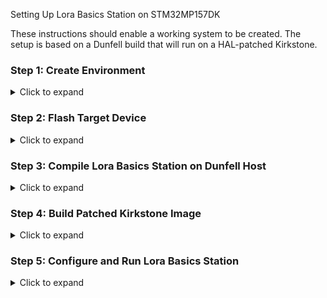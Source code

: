 Setting Up Lora Basics Station on STM32MP157DK

These instructions should enable a working system to be created. The setup is based on a Dunfell build that will run on a HAL-patched Kirkstone.
  
### Step 1: Create Environment 
<details> <summary>Click to expand</summary>
Follow the instructions to build a Yocto image at STM32MP1 Distribution Package:

```
mkdir openstlinux-5.10-dunfell-mp1-21-11-17
cd openstlinux-5.10-dunfell-mp1-21-11-17
repo init -u https://github.com/STMicroelectronics/oe-manifest.git -b refs/tags/openstlinux-5.10-dunfell-mp1-21-11-17
repo sync
DISTRO=openstlinux-weston MACHINE=stm32mp1 source layers/meta-st/scripts/envsetup.sh
```

Append build tools in ./build-openstlinuxweston-stm32mp1/conf/bblayers.conf:

```
EXTRA_IMAGE_FEATURES += " tools-sdk tools-debug debug-tweaks"
IMAGE_INSTALL:append = "git"
```

These tools are large; the default maximum filesystem size must be increased. Edit STM32MP_ROOTFS_MAXSIZE_NAND in ./layers/meta-st/meta-st-stm32mp/conf/machine/include/st-machine-common-stm32mp.inc replacing the set value with a larger number (>800000 ... 1232896?).

Now you can build:

```
bitbake st-image-weston
```
</details> 

### Step 2: Flash Target Device
<details> <summary>Click to expand</summary>
Follow the instructions at Flashing the built image:

```
STM32_Programmer_CLI -c port=usb1 -w flashlayout_st-image-weston/trusted/FlashLayout_sdcard_stm32mp157c-dk2-trusted.tsv
```
</details>

### Step 3: Compile Lora Basics Station on Dunfell Host
<details> <summary>Click to expand</summary>
SSH into root@stm32mp1.local (or by IP).

Obtain and compile basicstation:
```
git clone https://github.com/lorabasics/basicstation.git
cd basicstation
```

RAK5146 is CoreCell compliant. The build is based closely on the corecell platform example. Create a symlink for the STM32 platform to arm-ostl-linux-gnueabi-gcc:

```
ln -s /usr ~/toolchain-stm32
```

Edit ./setup.gmk echoing corecell setup for RAK5146 on STM32 platform:

```
ARCH.stm32 = arm-ostl-linux-gnueabi
CFG.stm32 = linux lgw1 no_leds sx1302
DEPS.stm32 = mbedtls lgw1302
CFLAGS.stm32.debug = -g O0
LIBS.stm32 = -llgw1302  ${MBEDLIBS} -lpthread -lrt
```

Duplicate the corecell patch:
```
cp ./deps/lgw1302/V2.1.0-corecell.patch ./deps/lgw1302/V2.1.0-stm32.patch
```

Edit line 239 of ./src/ral_lgw.c replacing: ***if( err != LGW_LBT_ISSUE ) {*** with:
```
if( err != 1) { //LGW_LBT_ISSUE ) {
```
Make Lora Basics Station:
```
make platform=stm32 variant=std
make platform=stm32 variant=debug
```

Copy ~/basicstation to a local filesystem.
</details>

### Step 4: Build Patched Kirkstone Image
<details> <summary>Click to expand</summary>
Create the build environment:

bash
Copy code
mkdir iotconnect-stm32mp17-kirkstone
cd iotconnect-stm32mp17-kirkstone
repo init -u https://github.com/STMicroelectronics/oe-manifest.git -b refs/tags/openstlinux-5.15-yocto-kirkstone-mp1-v23.07.26
repo sync
Get Makefile and Dockerfile:

```
wget https://raw.githubusercontent.com/avnet-iotconnect/iotc-lora-gateway-example/master/Makefile
wget https://raw.githubusercontent.com/avnet-iotconnect/iotc-lora-gateway-example/master/Dockerfile
```
Clone the necessary repository and initialize submodules:
```
git clone git@github.com:avnet-iotconnect/iotc-lora-gateway-example.git -b master ./layers/iotconnect-lora-demo
cd ./layers/iotconnect-lora-demo
git submodule update --init
cd -
```
Build the Docker environment:
```
make docker
```
Set up the environment:
```
DISTRO=openstlinux-weston MACHINE=stm32mp1 source layers/meta-st/scripts/envsetup.sh
```
Accept all EULAs
```
exit
make env
bitbake-layers add-layer ../layers/iotconnect-lora-demo/meta-st-stm32mpu-app-lorawan/
exit
```
Remove unnecessary layers and configurations:
```
rm -rf meta-iotconnect-lora-demo/
rm -rf recipes-framework recipes-st
```

Comment out all the IMAGE_INSTALL:append content in ./layers/iotconnect-lora-demo/meta-st-stm32mpu-app-lorawan/conf/layer.conf.

Now you can build:
```
make build
```

Flash the device:
```
STM32_Programmer_CLI -c port=usb1 -w flashlayout_st-image-weston/trusted/FlashLayout_sdcard_stm32mp157c-dk2-trusted.tsv
```
</details>

### Step 5: Configure and Run Lora Basics Station
<details> <summary>Click to expand</summary>
Return to the local folder where you stored the basicstation build and copy it to the target device:
```
scp -r ./basicstation root@stm32mp1.local:
```

SSH into the target device and set up the necessary scripts:
```
ssh root@stm32mp1.local
cd basicstation/projects/iotc/
cp ../../examples/corecell/start-station.sh ./
sed -i 's/corecell/stm32/g' start-station.sh
```
Create concentrator-reset.sh using libgpiod:
```
#!/bin/bash

gpioset gpiochip6 8=1
sleep 0.1
gpioset gpiochip6 8=0
sleep 0.1
gpioget gpiochip6 8
sleep 0.5
```

Create rinit.sh:
```
#!/bin/bash
./concentrator-reset.sh
```

Configure LNS:
```
mkdir lns-iotc
cd lns-iotc
cp ../../examples/corecell/lns-ttn/station.conf ./
```

Set pulse per second to true to mitigate clock drifts. Edit station.conf and add "pps": true in "SX1302_conf":{}.

Import certificates from IOTC and set the URLs in tc.uri and cups.uri.

Rename the certificate files:
```
mv certificate.pem.crt cups.crt
mv private.key cups.key
```
In lns-iotc you should have:

 - station.conf
 - cups.crt
 - cups.key
 - cups.trust
 - cups.uri
 - tc.crt
 - tc.key
 - tc.trust
 - tc.uri

Run the station:
```
ssh root@stm32
```
</details>
